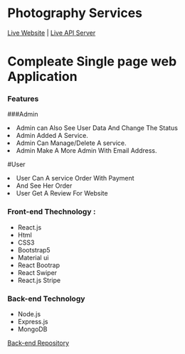 # Photography Services



[Live Website](https://photography-services1.web.app/) |
[Live API Server](https://damp-fortress-30622.herokuapp.com/)

# Compleate Single page web Application

 
 
### Features

###Admin

 <li> Admin can Also See User Data And Change The Status </li>
 <li>Admin Added A Service.</li>
 <li>Admin Can Manage/Delete A service.</li>
 <li>Admin Make A More Admin With Email Address.</li>

#User

<li>User Can A service Order With Payment</li>
<li>And See Her Order</li>
<li>User Get A Review For Website</li>


### Front-end Thechnology : 
* React.js
* Html
* CSS3
* Bootstrap5
* Material ui
* React Bootrap
* React Swiper
* React.js Stripe

### Back-end Technology
* Node.js
* Express.js
* MongoDB


[Back-end Repository](https://github.com/Porgramming-Hero-web-course/complete-website-server-SIsiam)
